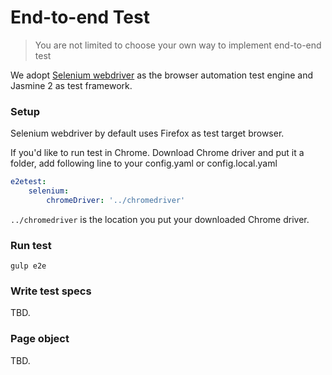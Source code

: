End-to-end Test
===========
> You are not limited to choose your own way to implement end-to-end test

We adopt [Selenium webdriver](http://seleniumhq.github.io/selenium/docs/api/javascript/) as the browser automation test engine and Jasmine 2 as test framework.

### Setup
Selenium webdriver by default uses Firefox as test target browser.

If you'd like to run test in Chrome.
Download Chrome driver and put it a folder, add following line to your config.yaml or config.local.yaml
```yaml
e2etest:
    selenium:
        chromeDriver: '../chromedriver'
```
`../chromedriver` is the location you put your downloaded Chrome driver.


### Run test
```
gulp e2e
```

### Write test specs
TBD.

### Page object
TBD.
